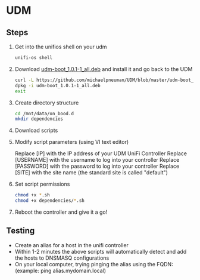 # UDM

## Steps

1. Get into the unifios shell on your udm

    ```bash
    unifi-os shell
    ```

2. Download [udm-boot_1.0.1-1_all.deb](packages/udm-boot_1.0.1-1_all.deb) and install it and go back to the UDM

    ```bash
    curl -L https://github.com/michaelpneuman/UDM/blob/master/udm-boot_1.0.1-1_all.deb -o udm-boot_1.0.1-1_all.deb
    dpkg -i udm-boot_1.0.1-1_all.deb
    exit
    ```

3. Create directory structure

    ```bash
    cd /mnt/data/on_bood.d
    mkdir dependencies
    ```

4. Download scripts

5. Modify script parameters (using VI text editor)

    Replace [IP] with the IP address of your UDM UniFi Controller
    Replace [USERNAME] with the username to log into your controller
    Replace [PASSWORD] with the password to log into your controller
    Replace [SITE] with the site name (the standard site is called "default")

6. Set script permissions

    ```bash
    chmod +x *.sh
    chmod +x dependencies/*.sh
    ```

7. Reboot the controller and give it a go!


## Testing

* Create an alias for a host in the unifi controller
* Within 1-2 minutes the above scripts will automatically detect and add the hosts to DNSMASQ configurations
* On your local computer, trying pinging the alias using the FQDN:  (example: ping alias.mydomain.local)